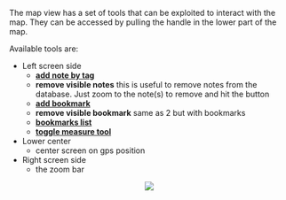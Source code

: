 The map view has a set of tools that can be exploited to interact with the map. They can be accessed by pulling the handle in the lower part of the map.

Available tools are:
  * Left screen side
    * **[add note by tag](AddNoteByTag2.md)**
    * **remove visible notes** this is useful to remove notes from the database. Just zoom to the note(s) to remove and hit the button
    * **[add bookmark](AddBookmark2.md)**
    * **remove visible bookmark** same as 2 but with bookmarks
    * **[bookmarks list](BookmarksList2.md)**
    * **[toggle measure tool](MeasureTool2.md)**
  * Lower center
    * center screen on gps position
  * Right screen side
    * the zoom bar

<p align='center'><img src='http://wiki.geopaparazzi.googlecode.com/git/images2/14_map_view_tools.png' /></p>